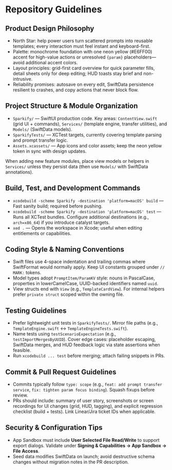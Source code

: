 # Repository Guidelines

## Product Design Philosophy
- North Star: help power users turn scattered prompts into reusable templates; every interaction must feel instant and keyboard-first.
- Palette: monochrome foundation with one neon yellow (#E6FF00) accent for high-value actions or unresolved `{param}` placeholders—avoid additional accent colors.
- Layout principles: grid-first card overview for quick parameter fills, detail sheets only for deep editing; HUD toasts stay brief and non-intrusive.
- Reliability promises: autosave on every edit, SwiftData persistence resilient to crashes, and copy actions that never block flow.

## Project Structure & Module Organization
- `Sparkify/` — SwiftUI production code. Key areas: `ContentView.swift` (grid UI + commands), `Services/` (template engine, transfer utilities), and `Models/` (SwiftData models).
- `SparkifyTests/` — XCTest targets, currently covering template parsing and prompt transfer logic.
- `Assets.xcassets/` — App icons and color assets; keep the neon yellow token in sync with design updates.

When adding new feature modules, place view models or helpers in `Services/` unless they persist data (then use `Models/` with SwiftData annotations).

## Build, Test, and Development Commands
- `xcodebuild -scheme Sparkify -destination 'platform=macOS' build` — Fast sanity build; required before pushing.
- `xcodebuild -scheme Sparkify -destination 'platform=macOS' test` — Runs all XCTest bundles. Configure additional destinations (e.g., `arch=x86_64`) if you introduce catalyst targets.
- `xed .` — Opens the workspace in Xcode; useful when editing entitlements or capabilities.

## Coding Style & Naming Conventions
- Swift files use 4-space indentation and trailing commas where SwiftFormat would normally apply. Keep UI constants grouped under `// MARK:` tokens.
- Model types adopt `PromptItem/ParamKV` style: nouns in PascalCase, properties in lowerCamelCase, UUID-backed identifiers named `uuid`.
- View structs end with `View` (e.g., `TemplateCardView`). For internal helpers prefer `private struct` scoped within the owning file.

## Testing Guidelines
- Prefer lightweight unit tests in `SparkifyTests/`. Mirror file paths (e.g., `TemplateEngine.swift` ↔︎ `TemplateEngineTests.swift`).
- Name tests using `testScenarioExpectation` (e.g., `testImportMergesByUUID`). Cover edge cases: placeholder escaping, SwiftData merges, and HUD feedback logic via state assertions when feasible.
- Run `xcodebuild ... test` before merging; attach failing snippets in PRs.

## Commit & Pull Request Guidelines
- Commits typically follow `type: scope` (e.g., `feat: add prompt transfer service`, `fix: tighten param focus binding`). Squash fixups before review.
- PRs should include: summary of user story, screenshots or screen recordings for UI changes (grid, HUD, tagging), and explicit regression checklist (build + tests). Link Linear/Jira ticket IDs when applicable.

## Security & Configuration Tips
- App Sandbox must include **User Selected File Read/Write** to support export dialogs. Validate under **Signing & Capabilities → App Sandbox → File Access**.
- Seed data modifies SwiftData on launch; avoid destructive schema changes without migration notes in the PR description.
